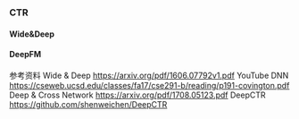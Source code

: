### CTR

#### Wide&Deep



#### DeepFM

参考资料
Wide & Deep https://arxiv.org/pdf/1606.07792v1.pdf
YouTube DNN https://cseweb.ucsd.edu/classes/fa17/cse291-b/reading/p191-covington.pdf
Deep & Cross Network https://arxiv.org/pdf/1708.05123.pdf
DeepCTR https://github.com/shenweichen/DeepCTR
